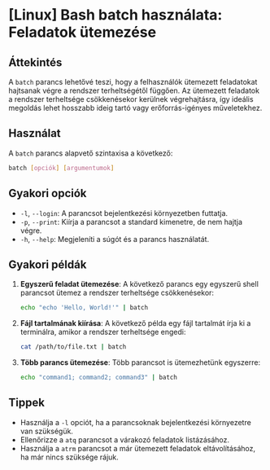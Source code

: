 # [Linux] Bash batch használata: Feladatok ütemezése

## Áttekintés
A `batch` parancs lehetővé teszi, hogy a felhasználók ütemezett feladatokat hajtsanak végre a rendszer terheltségétől függően. Az ütemezett feladatok a rendszer terheltsége csökkenésekor kerülnek végrehajtásra, így ideális megoldás lehet hosszabb ideig tartó vagy erőforrás-igényes műveletekhez.

## Használat
A `batch` parancs alapvető szintaxisa a következő:

```bash
batch [opciók] [argumentumok]
```

## Gyakori opciók
- `-l`, `--login`: A parancsot bejelentkezési környezetben futtatja.
- `-p`, `--print`: Kiírja a parancsot a standard kimenetre, de nem hajtja végre.
- `-h`, `--help`: Megjeleníti a súgót és a parancs használatát.

## Gyakori példák
1. **Egyszerű feladat ütemezése**:
   A következő parancs egy egyszerű shell parancsot ütemez a rendszer terheltsége csökkenésekor:
   ```bash
   echo "echo 'Hello, World!'" | batch
   ```

2. **Fájl tartalmának kiírása**:
   A következő példa egy fájl tartalmát írja ki a terminálra, amikor a rendszer terheltsége engedi:
   ```bash
   cat /path/to/file.txt | batch
   ```

3. **Több parancs ütemezése**:
   Több parancsot is ütemezhetünk egyszerre:
   ```bash
   echo "command1; command2; command3" | batch
   ```

## Tippek
- Használja a `-l` opciót, ha a parancsoknak bejelentkezési környezetre van szükségük.
- Ellenőrizze a `atq` parancsot a várakozó feladatok listázásához.
- Használja a `atrm` parancsot a már ütemezett feladatok eltávolításához, ha már nincs szüksége rájuk.
